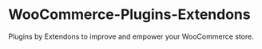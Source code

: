 # WooCommerce-Plugins-Extendons
Plugins by Extendons to improve and empower your WooCommerce store.
